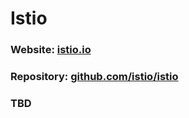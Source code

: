 # Istio

### Website: [istio.io](istio.io)
### Repository: [github.com/istio/istio](github.com/istio/istio)

### TBD
